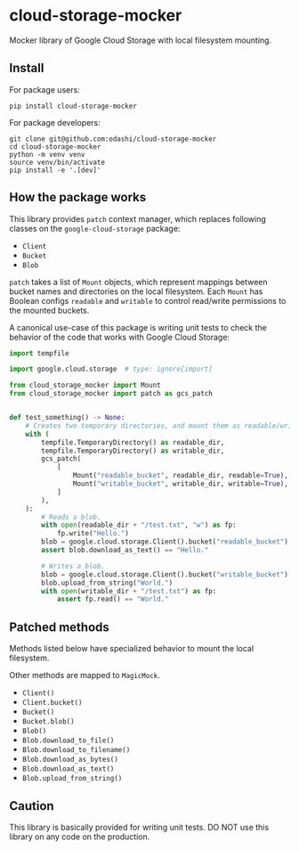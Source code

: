 # cloud-storage-mocker

Mocker library of Google Cloud Storage with local filesystem mounting.


## Install

For package users:

```shell
pip install cloud-storage-mocker
```

For package developers:

```shell
git clone git@github.com:odashi/cloud-storage-mocker
cd cloud-storage-mocker
python -m venv venv
source venv/bin/activate
pip install -e '.[dev]'
```


## How the package works

This library provides `patch` context manager, which replaces following classes on the
`google-cloud-storage` package:

- `Client`
- `Bucket`
- `Blob`

`patch` takes a list of `Mount` objects, which represent mappings between bucket names
and directories on the local filesystem.
Each `Mount` has Boolean configs `readable` and `writable` to control read/write
permissions to the mounted buckets.

A canonical use-case of this package is writing unit tests to check the behavior of the
code that works with Google Cloud Storage:

```python
import tempfile

import google.cloud.storage  # type: ignore[import]

from cloud_storage_mocker import Mount
from cloud_storage_mocker import patch as gcs_patch


def test_something() -> None:
    # Creates two temporary directories, and mount them as readable/writable buckets.
    with (
        tempfile.TemporaryDirectory() as readable_dir,
        tempfile.TemporaryDirectory() as writable_dir,
        gcs_patch(
            [
                Mount("readable_bucket", readable_dir, readable=True),
                Mount("writable_bucket", writable_dir, writable=True),
            ]
        ),
    ):
        # Reads a blob.
        with open(readable_dir + "/test.txt", "w") as fp:
            fp.write("Hello.")
        blob = google.cloud.storage.Client().bucket("readable_bucket").blob("test.txt")
        assert blob.download_as_text() == "Hello."

        # Writes a blob.
        blob = google.cloud.storage.Client().bucket("writable_bucket").blob("test.txt")
        blob.upload_from_string("World.")
        with open(writable_dir + "/test.txt") as fp:
            assert fp.read() == "World."
```


## Patched methods

Methods listed below have specialized behavior to mount the local filesystem.

Other methods are mapped to `MagicMock`.

- `Client()`
- `Client.bucket()`
- `Bucket()`
- `Bucket.blob()`
- `Blob()`
- `Blob.download_to_file()`
- `Blob.download_to_filename()`
- `Blob.download_as_bytes()`
- `Blob.download_as_text()`
- `Blob.upload_from_string()`


## Caution

This library is basically provided for writing unit tests.
DO NOT use this library on any code on the production.
